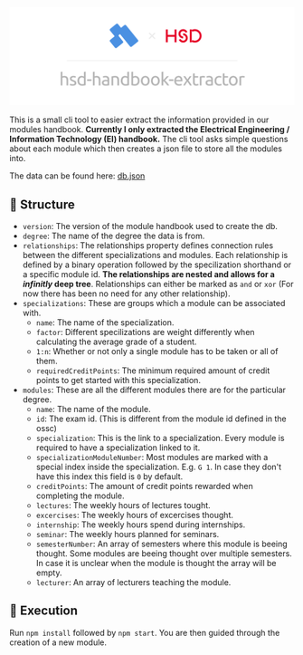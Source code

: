 ![Banner](./assets/banner.png)

This is a small cli tool to easier extract the information provided in our modules handbook. **Currently I only extracted the Electrical Engineering / Information Technology (EI) handbook.** The cli tool asks simple questions about each module which then creates a json file to store all the modules into.

The data can be found here: [db.json](https://raw.githack.com/KuhlTime/hsd-handbook-extractor/main/db.json)

## 🚏 Structure

- `version`: The version of the module handbook used to create the db.
- `degree`: The name of the degree the data is from.
- `relationships`: The relationships property defines connection rules between the different specializations and modules. Each relationship is defined by a binary operation followed by the specilization shorthand or a specific module id. **The relationships are nested and allows for a *infinitly* deep tree**. Relationships can either be marked as `and` or `xor` (For now there has been no need for any other relationship).
- `specializations`: These are groups which a module can be associated with.
  - `name`: The name of the specialization.
  - `factor`: Different specilizations are weight differently when calculating the average grade of a student. 
  - `1:n`: Whether or not only a single module has to be taken or all of them.
  - `requiredCreditPoints`: The minimum required amount of credit points to get started with this specialization.
- `modules`: These are all the different modules there are for the particular degree.
  - `name`: The name of the module.
  - `id`: The exam id. (This is different from the module id defined in the ossc)
  - `specialization`: This is the link to a specialization. Every module is required to have a specialization linked to it.
  - `specializationModuleNumber`: Most modules are marked with a special index inside the specialization. E.g. `G 1`. In case they don't have this index this field is `0` by default.
  - `creditPoints`: The amount of credit points rewarded when completing the module.
  - `lectures`: The weekly hours of lectures tought.
  - `excercises`: The weekly hours of excercises thought.
  - `internship`: The weekly hours spend during internships.
  - `seminar`: The weekly hours planned for seminars.
  - `semesterNumber`: An array of semesters where this module is beeing thought. Some modules are beeing thought over multiple semesters. In case it is unclear when the module is thought the array will be empty.
  - `lecturer`: An array of lecturers teaching the module.


## 🌈 Execution

Run `npm install` followed by `npm start`. You are then guided through the creation of a new module.
